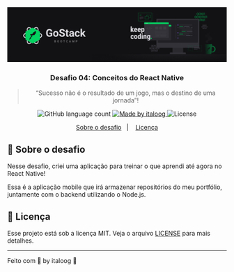 <img alt="GoStack" src="https://github.com/italoog/Aulas-GoStack/blob/main/assets/challengethumb.png" />

<h3 align="center">
  Desafio 04: Conceitos do React Native
</h3>

<blockquote align="center">“Sucesso não é o resultado de um jogo, mas o destino de uma jornada”!</blockquote>

<p align="center">
  <img alt="GitHub language count" src="https://img.shields.io/github/languages/count/italoog/gostack-desafio-conceitos-react-native?color=%2304D361">

  <a href="https://www.linkedin.com/in/italoog/">
    <img alt="Made by italoog" src="https://img.shields.io/badge/made%20by-italoog-%2304D361">
  </a>

  <img alt="License" src="https://img.shields.io/badge/license-MIT-%2304D361">
</p>

<p align="center">
  <a href="#rocket-sobre-o-desafio">Sobre o desafio</a>&nbsp;&nbsp;&nbsp;|&nbsp;&nbsp;&nbsp;
  <a href="#memo-licença">Licença</a>
</p>

## :rocket: Sobre o desafio

Nesse desafio, criei uma aplicação para treinar o que aprendi até agora no React Native!

Essa é a aplicação mobile que irá armazenar repositórios do meu portfólio, juntamente com o backend utilizando o Node.js.

## :memo: Licença

Esse projeto está sob a licença MIT. Veja o arquivo [LICENSE](./LICENSE) para mais detalhes.

---

Feito com 💜 by italoog :wave:
